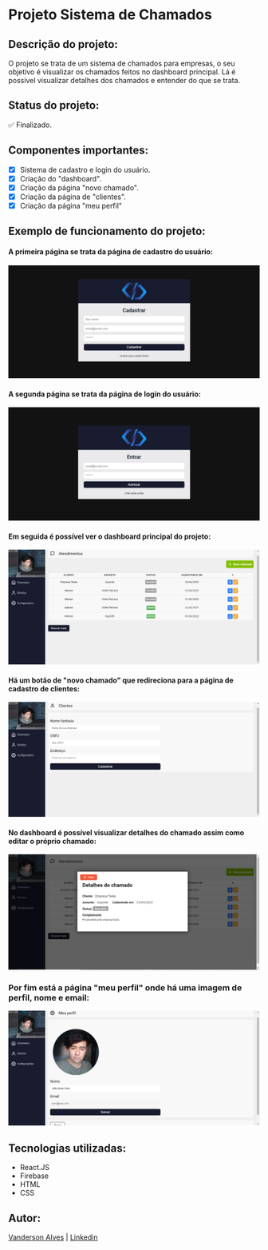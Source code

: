 # Projeto Sistema de Chamados

## Descrição do projeto:
O projeto se trata de um sistema de chamados para empresas, o seu objetivo é visualizar os chamados feitos no dashboard principal. Lá é possível visualizar detalhes dos chamados e entender do que se trata.

## Status do projeto:
✅ Finalizado.

## Componentes importantes:
- [x] Sistema de cadastro e login do usuário.
- [x] Criação do "dashboard".
- [x] Criação da página "novo chamado".
- [x] Criação da página de "clientes".
- [x] Criação da página "meu perfil"

## Exemplo de funcionamento do projeto:

#### A primeira página se trata da página de cadastro do usuário:
![Página de cadastro](imagens/cadastrar.JPG)

#### A segunda página se trata da página de login do usuário:
![Página de login](imagens/login.JPG)

#### Em seguida é possível ver o dashboard principal do projeto:
![Página de dashboard](imagens/chamados.JPG)

#### Há um botão de "novo chamado" que redireciona para a página de cadastro de clientes:
![Página de clientes](imagens/clientes.JPG)

#### No dashboard é possível visualizar detalhes do chamado assim como editar o próprio chamado:
![Página de visualizar detalhes](imagens/detalhes-do-chamado.JPG)

### Por fim está a página "meu perfil" onde há uma imagem de perfil, nome e email:
![Página de meu perfil](imagens/minha-conta.JPG)

## Tecnologias utilizadas:
* React.JS
* Firebase
* HTML
* CSS

## Autor:
[Vanderson Alves](https://github.com/vanderson-alves) | [Linkedin](https://www.linkedin.com/in/vanderson-alves07/)
